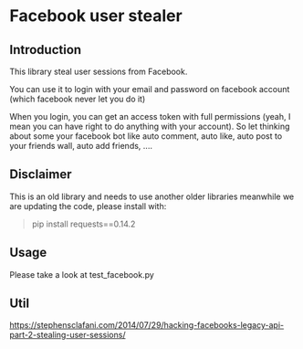 # Facebook user stealer

## Introduction
This library steal user sessions from Facebook.

You can use it to login with your email and password on facebook account (which
facebook never let you do it)

When you login, you can get an access token with full permissions (yeah, I mean
you can have right to do anything with your account). So let thinking about some
your facebook bot like auto comment, auto like, auto post to your friends wall,
auto add friends, ....

## Disclaimer

This is an old library and needs to use another older libraries meanwhile we are updating the code, please install with:

> pip install requests==0.14.2

## Usage
Please take a look at test_facebook.py

## Util
https://stephensclafani.com/2014/07/29/hacking-facebooks-legacy-api-part-2-stealing-user-sessions/
